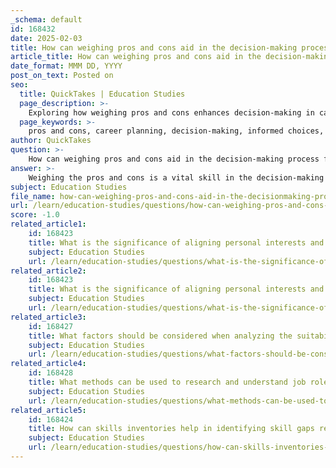 ```yaml
---
_schema: default
id: 168432
date: 2025-02-03
title: How can weighing pros and cons aid in the decision-making process for career planning?
article_title: How can weighing pros and cons aid in the decision-making process for career planning?
date_format: MMM DD, YYYY
post_on_text: Posted on
seo:
  title: QuickTakes | Education Studies
  page_description: >-
    Exploring how weighing pros and cons enhances decision-making in career planning by promoting clarity, informed choices, risk assessment, and alignment with personal goals.
  page_keywords: >-
    pros and cons, career planning, decision-making, informed choices, risk assessment, personal goals, objective evaluation, emotional bias reduction, long-term implications, clarity and organization
author: QuickTakes
question: >-
    How can weighing pros and cons aid in the decision-making process for career planning?
answer: >-
    Weighing the pros and cons is a vital skill in the decision-making process, particularly in career planning. This method allows individuals to systematically evaluate the advantages and disadvantages of various career options, leading to more informed and thoughtful choices. Here are several ways in which this approach aids in decision-making for career planning:\n\n1. **Clarity and Organization**: Creating a pros and cons list helps organize thoughts and feelings about different career paths. By laying out the benefits (pros) and drawbacks (cons) in a structured format, individuals can gain clarity on what each option entails. This organization can reduce feelings of overwhelm and confusion.\n\n2. **Informed Decision-Making**: By exploring the potential benefits and risks associated with each career option, individuals can make decisions based on facts rather than emotions. This analytical approach minimizes the likelihood of hasty decisions that may lead to regret later on.\n\n3. **Evaluation of Alternatives**: Weighing pros and cons encourages individuals to consider multiple career paths. This evaluation process allows for a comparison of different options, helping to identify which career aligns best with personal values, skills, and long-term goals.\n\n4. **Risk Assessment**: Understanding the potential drawbacks of a career choice is crucial. By identifying the cons, individuals can assess the risks involved and determine whether they are willing to accept those risks in pursuit of their career goals.\n\n5. **Long-Term Implications**: The pros and cons method encourages individuals to think beyond immediate benefits and consider the long-term consequences of their career choices. This foresight can lead to more sustainable and fulfilling career paths.\n\n6. **Alignment with Personal Goals**: By weighing the pros and cons, individuals can ensure that their career choices align with their personal and professional aspirations. This alignment is essential for job satisfaction and overall happiness in one’s career.\n\n7. **Reduction of Emotional Bias**: The structured nature of a pros and cons list can help mitigate emotional biases that may cloud judgment. By focusing on objective factors, individuals can make decisions that are more rational and aligned with their career objectives.\n\nIn summary, weighing the pros and cons is a powerful tool in career planning that enhances clarity, promotes informed decision-making, and helps individuals align their choices with their long-term goals. By systematically evaluating options, individuals can navigate their career paths more effectively and confidently.
subject: Education Studies
file_name: how-can-weighing-pros-and-cons-aid-in-the-decisionmaking-process-for-career-planning.md
url: /learn/education-studies/questions/how-can-weighing-pros-and-cons-aid-in-the-decisionmaking-process-for-career-planning
score: -1.0
related_article1:
    id: 168423
    title: What is the significance of aligning personal interests and values with career options?
    subject: Education Studies
    url: /learn/education-studies/questions/what-is-the-significance-of-aligning-personal-interests-and-values-with-career-options
related_article2:
    id: 168423
    title: What is the significance of aligning personal interests and values with career options?
    subject: Education Studies
    url: /learn/education-studies/questions/what-is-the-significance-of-aligning-personal-interests-and-values-with-career-options
related_article3:
    id: 168427
    title: What factors should be considered when analyzing the suitability of recommended career paths?
    subject: Education Studies
    url: /learn/education-studies/questions/what-factors-should-be-considered-when-analyzing-the-suitability-of-recommended-career-paths
related_article4:
    id: 168428
    title: What methods can be used to research and understand job roles and responsibilities in recommended careers?
    subject: Education Studies
    url: /learn/education-studies/questions/what-methods-can-be-used-to-research-and-understand-job-roles-and-responsibilities-in-recommended-careers
related_article5:
    id: 168424
    title: How can skills inventories help in identifying skill gaps relevant to career requirements?
    subject: Education Studies
    url: /learn/education-studies/questions/how-can-skills-inventories-help-in-identifying-skill-gaps-relevant-to-career-requirements
---
```


&nbsp;